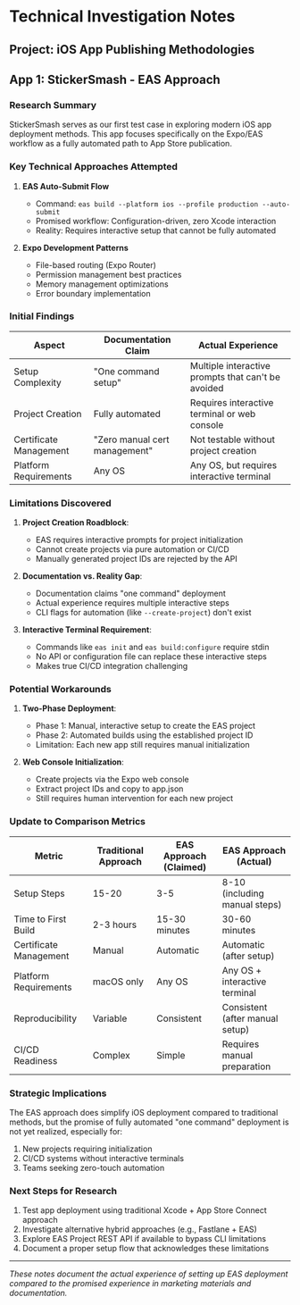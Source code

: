 # Technical Investigation Notes

## Project: iOS App Publishing Methodologies
## App 1: StickerSmash - EAS Approach

### Research Summary

StickerSmash serves as our first test case in exploring modern iOS app deployment methods. This app focuses specifically on the Expo/EAS workflow as a fully automated path to App Store publication.

### Key Technical Approaches Attempted

1. **EAS Auto-Submit Flow**
   - Command: `eas build --platform ios --profile production --auto-submit`
   - Promised workflow: Configuration-driven, zero Xcode interaction
   - Reality: Requires interactive setup that cannot be fully automated

2. **Expo Development Patterns**
   - File-based routing (Expo Router)
   - Permission management best practices
   - Memory management optimizations
   - Error boundary implementation

### Initial Findings

| Aspect | Documentation Claim | Actual Experience |
|--------|---------------------|-------------------|
| Setup Complexity | "One command setup" | Multiple interactive prompts that can't be avoided |
| Project Creation | Fully automated | Requires interactive terminal or web console |
| Certificate Management | "Zero manual cert management" | Not testable without project creation |
| Platform Requirements | Any OS | Any OS, but requires interactive terminal |

### Limitations Discovered

1. **Project Creation Roadblock**:
   - EAS requires interactive prompts for project initialization
   - Cannot create projects via pure automation or CI/CD
   - Manually generated project IDs are rejected by the API

2. **Documentation vs. Reality Gap**:
   - Documentation claims "one command" deployment
   - Actual experience requires multiple interactive steps
   - CLI flags for automation (like `--create-project`) don't exist

3. **Interactive Terminal Requirement**:
   - Commands like `eas init` and `eas build:configure` require stdin
   - No API or configuration file can replace these interactive steps
   - Makes true CI/CD integration challenging

### Potential Workarounds

1. **Two-Phase Deployment**:
   - Phase 1: Manual, interactive setup to create the EAS project
   - Phase 2: Automated builds using the established project ID
   - Limitation: Each new app still requires manual initialization

2. **Web Console Initialization**:
   - Create projects via the Expo web console
   - Extract project IDs and copy to app.json
   - Still requires human intervention for each new project

### Update to Comparison Metrics

| Metric | Traditional Approach | EAS Approach (Claimed) | EAS Approach (Actual) |
|--------|---------------------|------------------------|------------------------|
| Setup Steps | 15-20 | 3-5 | 8-10 (including manual steps) |
| Time to First Build | 2-3 hours | 15-30 minutes | 30-60 minutes |
| Certificate Management | Manual | Automatic | Automatic (after setup) |
| Platform Requirements | macOS only | Any OS | Any OS + interactive terminal |
| Reproducibility | Variable | Consistent | Consistent (after manual setup) |
| CI/CD Readiness | Complex | Simple | Requires manual preparation |

### Strategic Implications

The EAS approach does simplify iOS deployment compared to traditional methods, but the promise of fully automated "one command" deployment is not yet realized, especially for:

1. New projects requiring initialization
2. CI/CD systems without interactive terminals
3. Teams seeking zero-touch automation

### Next Steps for Research

1. Test app deployment using traditional Xcode + App Store Connect approach
2. Investigate alternative hybrid approaches (e.g., Fastlane + EAS)
3. Explore EAS Project REST API if available to bypass CLI limitations
4. Document a proper setup flow that acknowledges these limitations

---

*These notes document the actual experience of setting up EAS deployment compared to the promised experience in marketing materials and documentation.*